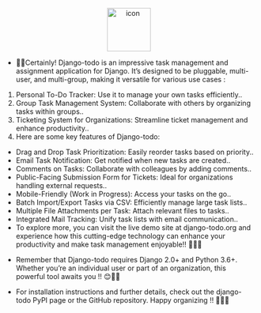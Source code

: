 

<p align="center">
<img src="https://techstack-generator.vercel.app/django-icon.svg" alt="icon" width="88" height="88" />
</p>


* 🌟🚀Certainly! Django-todo is an impressive task management and assignment application for Django. It’s designed to be pluggable, multi-user, and multi-group, making it versatile for various use cases :

1. Personal To-Do Tracker: Use it to manage your own tasks efficiently..
2. Group Task Management System: Collaborate with others by organizing tasks within groups..
3. Ticketing System for Organizations: Streamline ticket management and enhance productivity..
4. Here are some key features of Django-todo:

- Drag and Drop Task Prioritization: Easily reorder tasks based on priority..
- Email Task Notification: Get notified when new tasks are created..
- Comments on Tasks: Collaborate with colleagues by adding comments..
- Public-Facing Submission Form for Tickets: Ideal for organizations handling external requests..
- Mobile-Friendly (Work in Progress): Access your tasks on the go..
- Batch Import/Export Tasks via CSV: Efficiently manage large task lists..
- Multiple File Attachments per Task: Attach relevant files to tasks..
- Integrated Mail Tracking: Unify task lists with email communication..
- To explore more, you can visit the live demo site at django-todo.org and experience how this cutting-edge technology can enhance your productivity and make task management enjoyable!! 🚀📝🌟

* Remember that Django-todo requires Django 2.0+ and Python 3.6+. Whether you’re an individual user or part of an organization, this powerful tool awaits you !! 😊📝🌟

* For installation instructions and further details, check out the django-todo PyPI page or the GitHub repository. Happy organizing !! 🌟📝🌟




